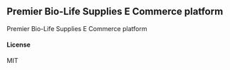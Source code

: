 ## Premier Bio-Life Supplies E Commerce platform

Premier Bio-Life Supplies E Commerce platform

#### License

MIT